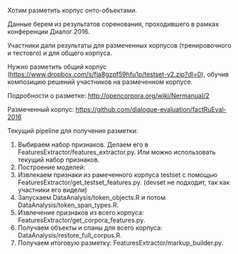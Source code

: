 Хотим разметить корпус онто-объектами. 

Данные берем из результатов соренования, проходившего в рамках конференции Диалог 2016.

Участники дали результаты для размеченных корпусов (тренировочного и тестовго) и для общего корпуса.

Нужно разметить общий корпус (https://www.dropbox.com/s/fja8gzpf59hfu1p/testset-v2.zip?dl=0), обучив композицию решений участников на размеченном корпусе.

Подробности о разметке: http://opencorpora.org/wiki/Nermanual/2

Размеченный корпус: https://github.com/dialogue-evaluation/factRuEval-2016

Текущий pipeline для получения разметки:

1. Выбираем набор признаков. Делаем его в FeaturesExtractor/features_extractor.py. Или можно использовать текущий набор признаков.
2. Построение моделей:
  1. Извлекаем признаки из рамеченного корпуса testset с помощью FeaturesExtractor/get_testset_features.py. (devset не подходит, так как участники его видели)
  2. Запускаем DataAnalysis/token_objects.R и потом DataAnalysis/token_span_types.R.
3. Извлечение признаков из всего корпуса: FeaturesExtractor/get_corpora_features.py.
4. Получаем объекты и спаны для всего корпуса: DataAnalysis/restore_full_corpus.R.
5. Получаем итоговую разметку: FeaturesExtractor/markup_builder.py.
